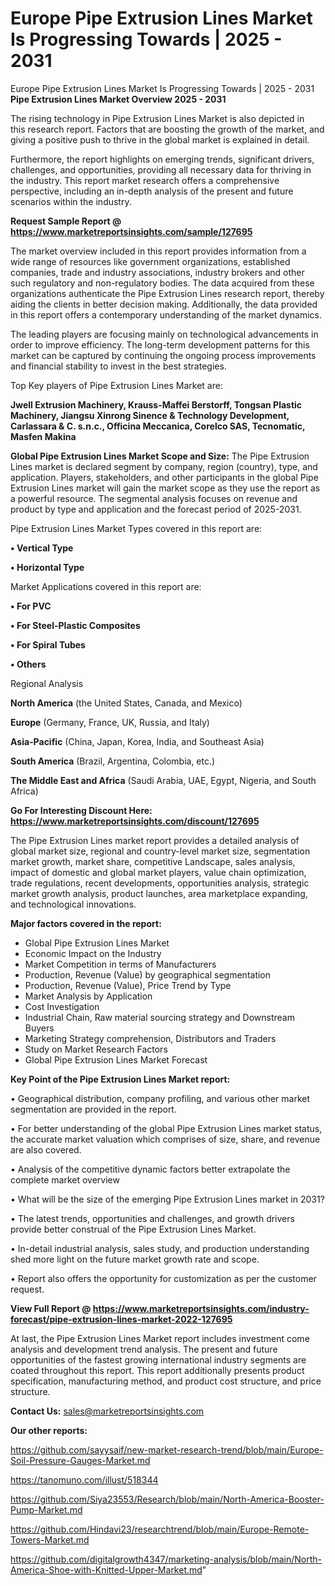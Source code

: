 # Europe Pipe Extrusion Lines Market Is Progressing Towards | 2025 - 2031
Europe Pipe Extrusion Lines Market Is Progressing Towards | 2025 - 2031
<Strong> Pipe Extrusion Lines Market Overview 2025 - 2031</strong>

The rising technology in Pipe Extrusion Lines Market is also depicted in this research report. Factors that are boosting the growth of the market, and giving a positive push to thrive in the global market is explained in detail.

Furthermore, the report highlights on emerging trends, significant drivers, challenges, and opportunities, providing all necessary data for thriving in the industry. This report market research offers a comprehensive perspective, including an in-depth analysis of the present and future scenarios within the industry.

<strong>Request Sample Report @ <a href=https://www.marketreportsinsights.com/sample/127695>https://www.marketreportsinsights.com/sample/127695</a></strong>

The market overview included in this report provides information from a wide range of resources like government organizations, established companies, trade and industry associations, industry brokers and other such regulatory and non-regulatory bodies. The data acquired from these organizations authenticate the Pipe Extrusion Lines research report, thereby aiding the clients in better decision making. Additionally, the data provided in this report offers a contemporary understanding of the market dynamics.

The leading players are focusing mainly on technological advancements in order to improve efficiency. The long-term development patterns for this market can be captured by continuing the ongoing process improvements and financial stability to invest in the best strategies.

Top Key players of Pipe Extrusion Lines Market are:

<strong>Jwell Extrusion Machinery, Krauss-Maffei Berstorff, Tongsan Plastic Machinery, Jiangsu Xinrong Sinence & Technology Development, Carlassara & C. s.n.c., Officina Meccanica, Corelco SAS, Tecnomatic, Masfen Makina</strong>

<strong><b>Global Pipe Extrusion Lines Market Scope and Size:</b></strong>
The Pipe Extrusion Lines market is declared segment by company, region (country), type, and application. Players, stakeholders, and other participants in the global Pipe Extrusion Lines market will gain the market scope as they use the report as a powerful resource. The segmental analysis focuses on revenue and product by type and application and the forecast period of 2025-2031.

Pipe Extrusion Lines Market Types covered in this report are:

<strong>• Vertical Type

• Horizontal Type</strong>

Market Applications covered in this report are:

<strong>• For PVC

• For Steel-Plastic Composites

• For Spiral Tubes

• Others</strong> 

Regional Analysis

<strong>North America</strong> (the United States, Canada, and Mexico)

<strong>Europe</strong> (Germany, France, UK, Russia, and Italy)

<strong>Asia-Pacific</strong> (China, Japan, Korea, India, and Southeast Asia)

<strong>South America</strong> (Brazil, Argentina, Colombia, etc.)

<strong>The Middle East and Africa</strong> (Saudi Arabia, UAE, Egypt, Nigeria, and South Africa)

<strong>Go For Interesting Discount Here: <a href=https://www.marketreportsinsights.com/discount/127695>https://www.marketreportsinsights.com/discount/127695</a></strong>

The Pipe Extrusion Lines market report provides a detailed analysis of global market size, regional and country-level market size, segmentation market growth, market share, competitive Landscape, sales analysis, impact of domestic and global market players, value chain optimization, trade regulations, recent developments, opportunities analysis, strategic market growth analysis, product launches, area marketplace expanding, and technological innovations.

<strong><b>Major factors covered in the report:</b></strong>
<ul>
  <li>Global Pipe Extrusion Lines Market </li>
  <li>Economic Impact on the Industry</li>
  <li>Market Competition in terms of Manufacturers</li>
  <li>Production, Revenue (Value) by geographical segmentation</li>
  <li>Production, Revenue (Value), Price Trend by Type</li>
  <li>Market Analysis by Application</li>
  <li>Cost Investigation</li>
  <li>Industrial Chain, Raw material sourcing strategy and Downstream Buyers</li>
  <li>Marketing Strategy comprehension, Distributors and Traders</li>
  <li>Study on Market Research Factors</li>
  <li>Global Pipe Extrusion Lines Market Forecast</li>
</ul>

<strong><b>Key Point of the Pipe Extrusion Lines Market report:</b></strong>

• Geographical distribution, company profiling, and various other market segmentation are provided in the report.

• For better understanding of the global Pipe Extrusion Lines market status, the accurate market valuation which comprises of size, share, and revenue are also covered.

• Analysis of the competitive dynamic factors better extrapolate the complete market overview

• What will be the size of the emerging Pipe Extrusion Lines market in 2031?

• The latest trends, opportunities and challenges, and growth drivers provide better construal of the Pipe Extrusion Lines Market.

• In-detail industrial analysis, sales study, and production understanding shed more light on the future market growth rate and scope.

• Report also offers the opportunity for customization as per the customer request.

<strong><b>View Full Report @ <a href=https://www.marketreportsinsights.com/industry-forecast/pipe-extrusion-lines-market-2022-127695>https://www.marketreportsinsights.com/industry-forecast/pipe-extrusion-lines-market-2022-127695</a></b></strong>


At last, the Pipe Extrusion Lines Market report includes investment come analysis and development trend analysis. The present and future opportunities of the fastest growing international industry segments are coated throughout this report. This report additionally presents product specification, manufacturing method, and product cost structure, and price structure.

<strong>Contact Us:</strong>
sales@marketreportsinsights.com

<strong>Our other reports:</strong>

<a href=https://github.com/sayysaif/new-market-research-trend/blob/main/Europe-Soil-Pressure-Gauges-Market.md>https://github.com/sayysaif/new-market-research-trend/blob/main/Europe-Soil-Pressure-Gauges-Market.md</a>

<a href=https://tanomuno.com/illust/518344>https://tanomuno.com/illust/518344</a>

<a href=https://github.com/Siya23553/Research/blob/main/North-America-Booster-Pump-Market.md>https://github.com/Siya23553/Research/blob/main/North-America-Booster-Pump-Market.md</a>

<a href=https://github.com/Hindavi23/researchtrend/blob/main/Europe-Remote-Towers-Market.md>https://github.com/Hindavi23/researchtrend/blob/main/Europe-Remote-Towers-Market.md</a>

<a href=https://github.com/digitalgrowth4347/marketing-analysis/blob/main/North-America-Shoe-with-Knitted-Upper-Market.md>https://github.com/digitalgrowth4347/marketing-analysis/blob/main/North-America-Shoe-with-Knitted-Upper-Market.md</a>"

